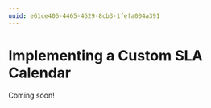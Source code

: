 ```yaml
---
uuid: e61ce406-4465-4629-8cb3-1fefa004a391
---
```

# Implementing a Custom SLA Calendar

Coming soon!
